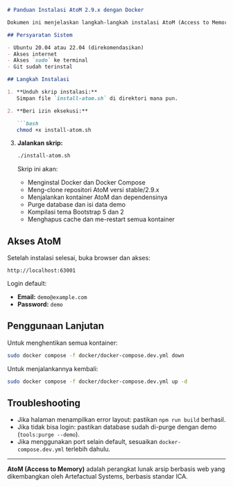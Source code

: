 

````markdown
# Panduan Instalasi AtoM 2.9.x dengan Docker

Dokumen ini menjelaskan langkah-langkah instalasi AtoM (Access to Memory) versi 2.9.x menggunakan Docker dan Docker Compose secara otomatis menggunakan skrip `install-atom.sh`.

## Persyaratan Sistem

- Ubuntu 20.04 atau 22.04 (direkomendasikan)
- Akses internet
- Akses `sudo` ke terminal
- Git sudah terinstal

## Langkah Instalasi

1. **Unduh skrip instalasi:**
   Simpan file `install-atom.sh` di direktori mana pun.

2. **Beri izin eksekusi:**

   ```bash
   chmod +x install-atom.sh
````

3. **Jalankan skrip:**

   ```bash
   ./install-atom.sh
   ```

   Skrip ini akan:

   * Menginstal Docker dan Docker Compose
   * Meng-clone repositori AtoM versi stable/2.9.x
   * Menjalankan kontainer AtoM dan dependensinya
   * Purge database dan isi data demo
   * Kompilasi tema Bootstrap 5 dan 2
   * Menghapus cache dan me-restart semua kontainer

## Akses AtoM

Setelah instalasi selesai, buka browser dan akses:

```
http://localhost:63001
```

Login default:

* **Email:** `demo@example.com`
* **Password:** `demo`

## Penggunaan Lanjutan

Untuk menghentikan semua kontainer:

```bash
sudo docker compose -f docker/docker-compose.dev.yml down
```

Untuk menjalankannya kembali:

```bash
sudo docker compose -f docker/docker-compose.dev.yml up -d
```

## Troubleshooting

* Jika halaman menampilkan error layout: pastikan `npm run build` berhasil.
* Jika tidak bisa login: pastikan database sudah di-purge dengan demo (`tools:purge --demo`).
* Jika menggunakan port selain default, sesuaikan `docker-compose.dev.yml` terlebih dahulu.

---

**AtoM (Access to Memory)** adalah perangkat lunak arsip berbasis web yang dikembangkan oleh Artefactual Systems, berbasis standar ICA.

```
